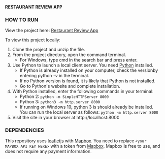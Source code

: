 #### RESTAURANT REVIEW APP

### HOW TO RUN

View the project here: [Restaurant Review App](https://tcdev.github.io/restaurantreview/)

To view this project locally:

1. Clone the project and unzip the file.
1. From the project directory, open the command terminal. 
   * For Windows, type cmd in the search bar and press enter.
1. Use Python to launch a local client server. You need [Python](https://www.python.org/) installed.
   * If Python is already installed on your computer, check the versionby entering python -v in the terminal. 
   * If no Python version is found, it is likely that Python is not installed.
   * Go to Python's website and complete installation.
1. With Python installed, enter the following commands in your terminal:
    * Python 2: `python -m SimpleHTTPServer 8000`
    * Python 3: `python3 -m http.server 8000` 
    * If running on Windows 10, python 3 is should already be installed. You can run the local server as follows:
    `python -m http.server 8000`
1. Visit the site in your browser at http://localhost:8000


### DEPENDENCIES

This repository uses [leafletjs](https://leafletjs.com/) with [Mapbox](https://www.mapbox.com/). You need to replace `<your MAPBOX API KEY HERE>` with a token from [Mapbox](https://www.mapbox.com/). Mapbox is free to use, and does not require any payment information.
